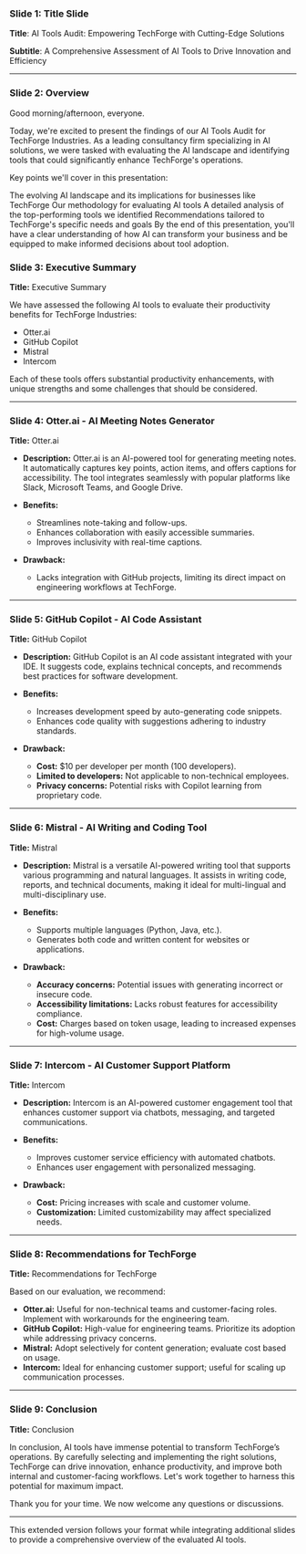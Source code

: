 ### Slide 1: Title Slide

**Title**: AI Tools Audit: Empowering TechForge with Cutting-Edge Solutions

**Subtitle**: A Comprehensive Assessment of AI Tools to Drive Innovation and Efficiency

---

### Slide 2: Overview

Good morning/afternoon, everyone.

Today, we're excited to present the findings of our AI Tools Audit for TechForge Industries. As a leading consultancy firm specializing in AI solutions, we were tasked with evaluating the AI landscape and identifying tools that could significantly enhance TechForge's operations.

Key points we'll cover in this presentation:

The evolving AI landscape and its implications for businesses like TechForge
Our methodology for evaluating AI tools
A detailed analysis of the top-performing tools we identified
Recommendations tailored to TechForge's specific needs and goals
By the end of this presentation, you'll have a clear understanding of how AI can transform your business and be equipped to make informed decisions about tool adoption.

### Slide 3: Executive Summary

**Title:** Executive Summary

We have assessed the following AI tools to evaluate their productivity benefits for TechForge Industries:

- Otter.ai
- GitHub Copilot
- Mistral
- Intercom

Each of these tools offers substantial productivity enhancements, with unique strengths and some challenges that should be considered.

---

### Slide 4: Otter.ai - AI Meeting Notes Generator

**Title:** Otter.ai

- **Description:** Otter.ai is an AI-powered tool for generating meeting notes. It automatically captures key points, action items, and offers captions for accessibility. The tool integrates seamlessly with popular platforms like Slack, Microsoft Teams, and Google Drive.
  
- **Benefits:**  
  - Streamlines note-taking and follow-ups.
  - Enhances collaboration with easily accessible summaries.
  - Improves inclusivity with real-time captions.
  
- **Drawback:**  
  - Lacks integration with GitHub projects, limiting its direct impact on engineering workflows at TechForge.

---

### Slide 5: GitHub Copilot - AI Code Assistant

**Title:** GitHub Copilot

- **Description:** GitHub Copilot is an AI code assistant integrated with your IDE. It suggests code, explains technical concepts, and recommends best practices for software development.
  
- **Benefits:**  
  - Increases development speed by auto-generating code snippets.
  - Enhances code quality with suggestions adhering to industry standards.
  
- **Drawback:**  
  - **Cost:** $10 per developer per month (100 developers).  
  - **Limited to developers:** Not applicable to non-technical employees.  
  - **Privacy concerns:** Potential risks with Copilot learning from proprietary code.

---

### Slide 6: Mistral - AI Writing and Coding Tool

**Title:** Mistral

- **Description:** Mistral is a versatile AI-powered writing tool that supports various programming and natural languages. It assists in writing code, reports, and technical documents, making it ideal for multi-lingual and multi-disciplinary use.
  
- **Benefits:**  
  - Supports multiple languages (Python, Java, etc.).
  - Generates both code and written content for websites or applications.
  
- **Drawback:**  
  - **Accuracy concerns:** Potential issues with generating incorrect or insecure code.  
  - **Accessibility limitations:** Lacks robust features for accessibility compliance.
  - **Cost:** Charges based on token usage, leading to increased expenses for high-volume usage.

---

### Slide 7: Intercom - AI Customer Support Platform

**Title:** Intercom

- **Description:** Intercom is an AI-powered customer engagement tool that enhances customer support via chatbots, messaging, and targeted communications.
  
- **Benefits:**  
  - Improves customer service efficiency with automated chatbots.
  - Enhances user engagement with personalized messaging.
  
- **Drawback:**  
  - **Cost:** Pricing increases with scale and customer volume.  
  - **Customization:** Limited customizability may affect specialized needs.

---

### Slide 8: Recommendations for TechForge

**Title:** Recommendations for TechForge

Based on our evaluation, we recommend:

- **Otter.ai:** Useful for non-technical teams and customer-facing roles. Implement with workarounds for the engineering team.
- **GitHub Copilot:** High-value for engineering teams. Prioritize its adoption while addressing privacy concerns.
- **Mistral:** Adopt selectively for content generation; evaluate cost based on usage.
- **Intercom:** Ideal for enhancing customer support; useful for scaling up communication processes.

---

### Slide 9: Conclusion

**Title:** Conclusion

In conclusion, AI tools have immense potential to transform TechForge’s operations. By carefully selecting and implementing the right solutions, TechForge can drive innovation, enhance productivity, and improve both internal and customer-facing workflows. Let's work together to harness this potential for maximum impact.

Thank you for your time. We now welcome any questions or discussions.

--- 

This extended version follows your format while integrating additional slides to provide a comprehensive overview of the evaluated AI tools.